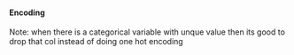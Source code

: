 #### Encoding
Note: when there is a categorical variable with unque value then its good to drop that col instead of doing one hot encoding
